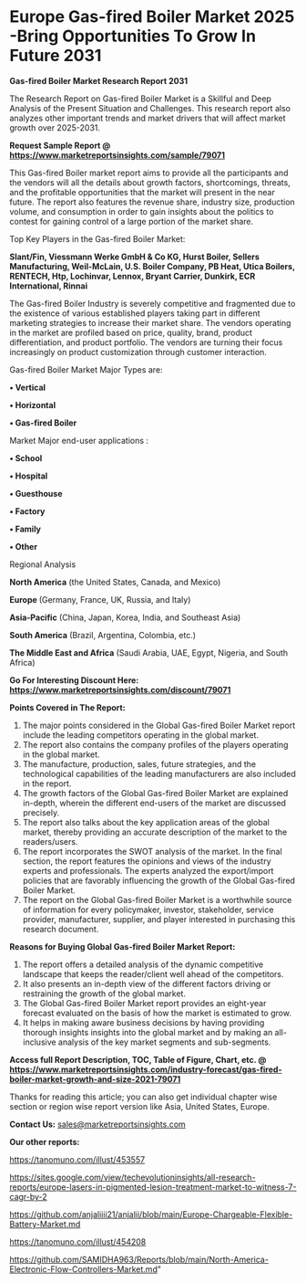 # Europe Gas-fired Boiler Market 2025 -Bring Opportunities To Grow In Future 2031

<strong>Gas-fired Boiler Market Research Report 2031</strong>

The Research Report on Gas-fired Boiler Market is a Skillful and Deep Analysis of the Present Situation and Challenges. This research report also analyzes other important trends and market drivers that will affect market growth over 2025-2031.

<strong>Request Sample Report @ <a href=https://www.marketreportsinsights.com/sample/79071>https://www.marketreportsinsights.com/sample/79071</a></strong>

This Gas-fired Boiler market report aims to provide all the participants and the vendors will all the details about growth factors, shortcomings, threats, and the profitable opportunities that the market will present in the near future. The report also features the revenue share, industry size, production volume, and consumption in order to gain insights about the politics to contest for gaining control of a large portion of the market share.

Top Key Players in the Gas-fired Boiler Market:

<strong>Slant/Fin, Viessmann Werke GmbH & Co KG, Hurst Boiler, Sellers Manufacturing, Weil-McLain, U.S. Boiler Company, PB Heat, Utica Boilers, RENTECH, Htp, Lochinvar, Lennox, Bryant Carrier, Dunkirk, ECR International, Rinnai</strong>

The Gas-fired Boiler Industry is severely competitive and fragmented due to the existence of various established players taking part in different marketing strategies to increase their market share. The vendors operating in the market are profiled based on price, quality, brand, product differentiation, and product portfolio. The vendors are turning their focus increasingly on product customization through customer interaction.

Gas-fired Boiler Market Major Types are:

<strong>• Vertical

• Horizontal

• Gas-fired Boiler</strong>

Market Major end-user applications :

<strong>• School

• Hospital

• Guesthouse

• Factory

• Family

• Other</strong>

Regional Analysis

</u><strong><b>North America</b></strong> (the United States, Canada, and Mexico)

<strong><b>Europe </b></strong>(Germany, France, UK, Russia, and Italy)

<strong><b>Asia-Pacific</b></strong> (China, Japan, Korea, India, and Southeast Asia)

<strong><b>South America</b></strong> (Brazil, Argentina, Colombia, etc.)

<strong><b>The Middle East and Africa</b></strong> (Saudi Arabia, UAE, Egypt, Nigeria, and South Africa)

<strong>Go For Interesting Discount Here: <a href=https://www.marketreportsinsights.com/discount/79071>https://www.marketreportsinsights.com/discount/79071</a></strong>

<strong>Points Covered in The Report:</strong>
<ol>
  <li>The major points considered in the Global Gas-fired Boiler Market report include the leading competitors operating in the global market.</li>
  <li>The report also contains the company profiles of the players operating in the global market.</li>
  <li>The manufacture, production, sales, future strategies, and the technological capabilities of the leading manufacturers are also included in the report.</li>
  <li>The growth factors of the Global Gas-fired Boiler Market are explained in-depth, wherein the different end-users of the market are discussed precisely.</li>
  <li>The report also talks about the key application areas of the global market, thereby providing an accurate description of the market to the readers/users.</li>
  <li>The report incorporates the SWOT analysis of the market. In the final section, the report features the opinions and views of the industry experts and professionals. The experts analyzed the export/import policies that are favorably influencing the growth of the Global Gas-fired Boiler Market.</li>
  <li>The report on the Global Gas-fired Boiler Market is a worthwhile source of information for every policymaker, investor, stakeholder, service provider, manufacturer, supplier, and player interested in purchasing this research document.</li>
</ol>
<strong>Reasons for Buying Global Gas-fired Boiler Market Report:</strong>

<ol>
  <li>The report offers a detailed analysis of the dynamic competitive landscape that keeps the reader/client well ahead of the competitors.</li>
  <li>It also presents an in-depth view of the different factors driving or restraining the growth of the global market.</li>
  <li>The Global Gas-fired Boiler Market report provides an eight-year forecast evaluated on the basis of how the market is estimated to grow.</li>
  <li>It helps in making aware business decisions by having providing thorough insights insights into the global market and by making an all-inclusive analysis of the key market segments and sub-segments.</li>
</ol>
<strong>Access full Report Description, TOC, Table of Figure, Chart, etc. @ <a href=https://www.marketreportsinsights.com/industry-forecast/gas-fired-boiler-market-growth-and-size-2021-79071>https://www.marketreportsinsights.com/industry-forecast/gas-fired-boiler-market-growth-and-size-2021-79071</a></strong>


Thanks for reading this article; you can also get individual chapter wise section or region wise report version like Asia, United States, Europe.

<strong>Contact Us:</strong>
sales@marketreportsinsights.com

<strong>Our other reports:</strong>

<a href=https://tanomuno.com/illust/453557>https://tanomuno.com/illust/453557</a>

<a href=https://sites.google.com/view/techevolutioninsights/all-research-reports/europe-lasers-in-pigmented-lesion-treatment-market-to-witness-7-cagr-by-2>https://sites.google.com/view/techevolutioninsights/all-research-reports/europe-lasers-in-pigmented-lesion-treatment-market-to-witness-7-cagr-by-2</a>

<a href=https://github.com/anjaliiii21/anjalii/blob/main/Europe-Chargeable-Flexible-Battery-Market.md>https://github.com/anjaliiii21/anjalii/blob/main/Europe-Chargeable-Flexible-Battery-Market.md</a>

<a href=https://tanomuno.com/illust/454208>https://tanomuno.com/illust/454208</a>

<a href=https://github.com/SAMIDHA963/Reports/blob/main/North-America-Electronic-Flow-Controllers-Market.md>https://github.com/SAMIDHA963/Reports/blob/main/North-America-Electronic-Flow-Controllers-Market.md</a>"

